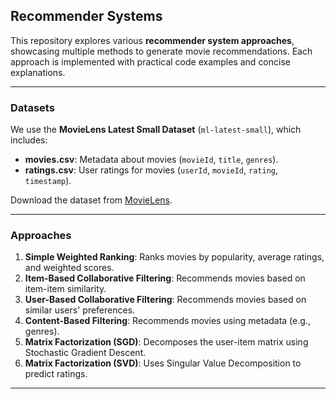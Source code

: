 ## Recommender Systems

This repository explores various **recommender system approaches**, showcasing multiple methods to generate movie recommendations. Each approach is implemented with practical code examples and concise explanations.

---

### Datasets

We use the **MovieLens Latest Small Dataset** (`ml-latest-small`), which includes:
- **movies.csv**: Metadata about movies (`movieId`, `title`, `genres`).
- **ratings.csv**: User ratings for movies (`userId`, `movieId`, `rating`, `timestamp`).

Download the dataset from [MovieLens](https://grouplens.org/datasets/movielens/).

---

### Approaches

1. **Simple Weighted Ranking**: Ranks movies by popularity, average ratings, and weighted scores.
2. **Item-Based Collaborative Filtering**: Recommends movies based on item-item similarity.
3. **User-Based Collaborative Filtering**: Recommends movies based on similar users' preferences.
4. **Content-Based Filtering**: Recommends movies using metadata (e.g., genres).
5. **Matrix Factorization (SGD)**: Decomposes the user-item matrix using Stochastic Gradient Descent.
6. **Matrix Factorization (SVD)**: Uses Singular Value Decomposition to predict ratings.

---

